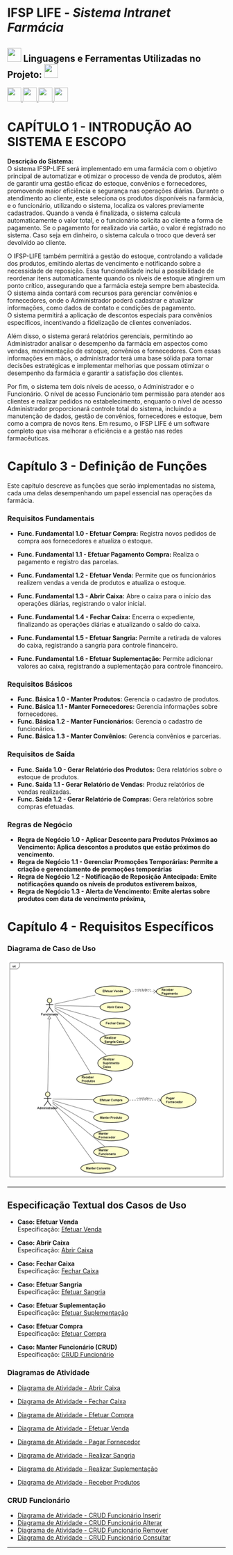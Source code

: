 # **IFSP LIFE** - *Sistema Intranet Farmácia*
<h2>
 <img src = "https://raw.githubusercontent.com/rahulbanerjee26/githubProfileReadmeGenerator/main/gifs/code.gif" width = 32px height=32px> 
 Linguagens e Ferramentas Utilizadas no Projeto: 
 <img src = "https://raw.githubusercontent.com/rahulbanerjee26/githubProfileReadmeGenerator/main/gifs/code.gif" width = 32px height=32px> </h2>
<a href= https://github.com/?tab=repositories&q=&type=&language=java&sort= > <img width ='32px' height='32px' src ='https://raw.githubusercontent.com/rahulbanerjee26/githubAboutMeGenerator/main/icons/java.svg'> </a>
<a href= https://github.com/?tab=repositories&q=&type=&language=java&sort= > <img width ='32px' height='32px' src ='https://raw.githubusercontent.com/rahulbanerjee26/githubAboutMeGenerator/main/icons/java.svg'> </a>
<a href= https://github.com/?tab=repositories&q=&type=&language=java&sort= > <img width ='32px' height='32px' src ='https://raw.githubusercontent.com/rahulbanerjee26/githubAboutMeGenerator/main/icons/java.svg'> </a>
<a href= https://github.com/?tab=repositories&q=&type=&language=java&sort= > <img width ='32px' height='32px' src ='https://raw.githubusercontent.com/rahulbanerjee26/githubAboutMeGenerator/main/icons/java.svg'> </a>

# CAPÍTULO 1 - INTRODUÇÃO AO SISTEMA E ESCOPO
**Descrição do Sistema:**<br>
O sistema IFSP-LIFE será implementado em uma farmácia com o objetivo 
principal de automatizar e otimizar o processo de venda de produtos, além de garantir 
uma gestão eficaz do estoque, convênios e fornecedores, promovendo maior 
eficiência e segurança nas operações diárias. Durante o atendimento ao cliente, este 
seleciona os produtos disponíveis na farmácia, e o funcionário, utilizando o sistema, 
localiza os valores previamente cadastrados. Quando a venda é finalizada, o sistema 
calcula automaticamente o valor total, e o funcionário solicita ao cliente a forma de 
pagamento. Se o pagamento for realizado via cartão, o valor é registrado no sistema. 
Caso seja em dinheiro, o sistema calcula o troco que deverá ser devolvido ao cliente.<p>

O IFSP-LIFE também permitirá a gestão do estoque, controlando a validade dos 
produtos, emitindo alertas de vencimento e notificando sobre a necessidade de 
reposição. Essa funcionalidade inclui a possibilidade de reordenar itens 
automaticamente quando os níveis de estoque atingirem um ponto crítico, 
assegurando que a farmácia esteja sempre bem abastecida. O sistema ainda contará 
com recursos para gerenciar convênios e fornecedores, onde o Administrador poderá 
cadastrar e atualizar informações, como dados de contato e condições de pagamento.     
O sistema permitirá a aplicação de descontos especiais para convênios específicos, 
incentivando a fidelização de clientes conveniados.<p>

Além disso, o sistema gerará relatórios gerenciais, permitindo ao Administrador 
analisar o desempenho da farmácia em aspectos como vendas, movimentação de 
estoque, convênios e fornecedores. Com essas informações em mãos, o 
administrador terá uma base sólida para tomar decisões estratégicas e implementar 
melhorias que possam otimizar o desempenho da farmácia e garantir a satisfação dos 
clientes.<p>

Por fim, o sistema tem dois níveis de acesso, o Administrador e o Funcionário. 
O nível de acesso Funcionário tem permissão para atender aos clientes e realizar 
pedidos no estabelecimento, enquanto o nível de acesso Administrador proporcionará 
controle total do sistema, incluindo a manutenção de dados, gestão de convênios, 
fornecedores e estoque, bem como a compra de novos itens. Em resumo, o IFSP
LIFE é um software completo que visa melhorar a eficiência e a gestão nas redes 
farmacêuticas.

# Capítulo 3 - Definição de Funções
Este capítulo descreve as funções que serão implementadas no sistema, cada uma delas desempenhando um papel essencial nas operações da farmácia.


### Requisitos Fundamentais
- **Func. Fundamental 1.0 - Efetuar Compra:** Registra novos pedidos de compra aos fornecedores e atualiza o estoque.<p>
- **Func. Fundamental 1.1 - Efetuar Pagamento Compra:** Realiza o pagamento e registro das parcelas.<p>
- **Func. Fundamental 1.2 - Efetuar Venda:** Permite que os funcionários realizem vendas a venda de produtos e atualiza o estoque.<p>
- **Func. Fundamental 1.3 - Abrir Caixa:** Abre o caixa para o início das operações diárias, registrando o valor inicial.<p>
- **Func. Fundamental 1.4 - Fechar Caixa:** Encerra o expediente, finalizando as operações diárias e atualizando o saldo do caixa.<p>
- **Func. Fundamental 1.5 - Efetuar Sangria:** Permite a retirada de valores do caixa, registrando a sangria para controle financeiro.<p>
- **Func. Fundamental 1.6 - Efetuar Suplementação:** Permite adicionar valores ao caixa, registrando a suplementação para controle financeiro.<p>

### Requisitos Básicos

- **Func. Básica 1.0 - Manter Produtos:** Gerencia o cadastro de produtos.
- **Func. Básica 1.1 - Manter Fornecedores:** Gerencia informações sobre fornecedores.
- **Func. Básica 1.2 - Manter Funcionários:** Gerencia o cadastro de funcionários.
- **Func. Básica 1.3 - Manter Convênios:** Gerencia convênios e parcerias.

### Requisitos de Saída

- **Func. Saída 1.0 - Gerar Relatório dos Produtos:** Gera relatórios sobre o estoque de produtos.
- **Func. Saída 1.1 - Gerar Relatório de Vendas:** Produz relatórios de vendas realizadas.
- **Func. Saída 1.2 - Gerar Relatório de Compras:** Gera relatórios sobre compras efetuadas.

### Regras de Negócio
- **Regra de Negócio 1.0 -  Aplicar Desconto para Produtos Próximos ao Vencimento: Aplica descontos a produtos que estão próximos do vencimento.** 
- **Regra de Negócio 1.1 -  Gerenciar Promoções Temporárias: Permite a criação e gerenciamento de promoções temporárias**
- **Regra de Negócio 1.2 -  Notificação de Reposição Antecipada: Emite notificações quando os níveis de produtos estiverem baixos,**
- **Regra de Negócio 1.3 -  Alerta de Vencimento: Emite alertas sobre produtos com data de vencimento próxima,**

# Capítulo 4 - Requisitos Específicos

### Diagrama de Caso de Uso
![Diagrama de Caso de Uso](https://github.com/Xandyssz/Projeto-Integrador-2--APS--FP1--BD2-/blob/c0fd51618b5864803a7e4472529098f06822b09d/Diagrama%20Caso%20de%20Uso/DCU-Principal.png)

<hr>

## Especificação Textual dos Casos de Uso

- **Caso: Efetuar Venda**  
  Especificação: [Efetuar Venda](https://github.com/Xandyssz/Projeto-Integrador-2--APS--FP1--BD2-/blob/main/Diagrama%20de%20Atividade/Efetuar%20Venda/Especifica%C3%A7%C3%A3o%20Textual%20-%20EfetuarVenda.txt)
  
- **Caso: Abrir Caixa**  
  Especificação: [Abrir Caixa](https://github.com/Xandyssz/Projeto-Integrador-2--APS--FP1--BD2-/blob/main/Diagrama%20de%20Atividade/Abrir%20Caixa/Especifica%C3%A7%C3%A3o%20Textual%20Abrir%20Caixa.txt)

- **Caso: Fechar Caixa**  
  Especificação: [Fechar Caixa](https://github.com/Xandyssz/Projeto-Integrador-2--APS--FP1--BD2-/blob/main/Diagrama%20de%20Atividade/Fechar%20Caixa/Especifica%C3%A7%C3%A3o%20Textual%20Fechar%20Caixa.txt)

- **Caso: Efetuar Sangria**  
  Especificação: [Efetuar Sangria](https://github.com/Xandyssz/Projeto-Integrador-2--APS--FP1--BD2-/blob/main/Diagrama%20de%20Atividade/Realizar%20Sangria%20Caixa/Especifica%C3%A7%C3%A3o%20Textual%20-%20Realizar%20Sangria.txt)

- **Caso: Efetuar Suplementação**  
  Especificação: [Efetuar Suplementação](https://github.com/Xandyssz/Projeto-Integrador-2--APS--FP1--BD2-/blob/main/Diagrama%20de%20Atividade/Realizar%20Suprimento%20Caixa/Especifica%C3%A7%C3%A3o%20Textual%20Suprimento%20Caixa.txt)

- **Caso: Efetuar Compra**  
  Especificação: [Efetuar Compra](https://github.com/Xandyssz/Projeto-Integrador-2--APS--FP1--BD2-/blob/main/Diagrama%20de%20Atividade/Efetuar%20Compra/Especifica%C3%A7%C3%A3o%20Textual%20-%20EfetuarCompra.txt)

- **Caso: Manter Funcionário (CRUD)**  
  Especificação: [CRUD Funcionário](https://github.com/Xandyssz/Projeto-Integrador-2--APS--FP1--BD2-/blob/main/Diagrama%20de%20Atividade/Manter%20Funcion%C3%A1rio/Especifica%C3%A7%C3%A3o%20Textual%20-%20CRUD%20Funcion%C3%A1rio.txt)

### Diagramas de Atividade

- [Diagrama de Atividade - Abrir Caixa](https://github.com/Xandyssz/Projeto-Integrador-2--APS--FP1--BD2-/blob/main/Diagrama%20de%20Atividade/Abrir%20Caixa/DEA-Abrir_Caixa.png)

- [Diagrama de Atividade - Fechar Caixa](https://github.com/Xandyssz/Projeto-Integrador-2--APS--FP1--BD2-/blob/main/Diagrama%20de%20Atividade/Fechar%20Caixa/DEA-Fechar_Caixa.png)

- [Diagrama de Atividade - Efetuar Compra](https://github.com/Xandyssz/Projeto-Integrador-2--APS--FP1--BD2-/blob/main/Diagrama%20de%20Atividade/Efetuar%20Compra/DEA_EfetuarCompra.png)

- [Diagrama de Atividade - Efetuar Venda](https://github.com/Xandyssz/Projeto-Integrador-2--APS--FP1--BD2-/blob/main/Diagrama%20de%20Atividade/Efetuar%20Venda/DEA_EfetuarVenda.png)

- [Diagrama de Atividade - Pagar Fornecedor](https://github.com/Xandyssz/Projeto-Integrador-2--APS--FP1--BD2-/blob/main/Diagrama%20de%20Atividade/Pagar%20Fornecedor/DEA_PagarFornecedor.png)

- [Diagrama de Atividade - Realizar Sangria](https://github.com/Xandyssz/Projeto-Integrador-2--APS--FP1--BD2-/blob/main/Diagrama%20de%20Atividade/Realizar%20Sangria%20Caixa/DEA_RealizarSangriaCaixa.png)

 - [Diagrama de Atividade - Realizar Suplementação](https://github.com/Xandyssz/Projeto-Integrador-2--APS--FP1--BD2-/blob/main/Diagrama%20de%20Atividade/Realizar%20Suprimento%20Caixa/DEA_RealizarSuprimentoCaixa.png)

- [Diagrama de Atividade - Receber Produtos](https://github.com/Xandyssz/Projeto-Integrador-2--APS--FP1--BD2-/blob/main/Diagrama%20de%20Atividade/Receber%20Produtos/DEA_ReceberProdutos.png)
  
### CRUD Funcionário
- [Diagrama de Atividade - CRUD Funcionário Inserir](https://github.com/Xandyssz/Projeto-Integrador-2--APS--FP1--BD2-/blob/main/Diagrama%20de%20Atividade/Manter%20Funcion%C3%A1rio/DA-Manter%20Funcion%C3%A1rio.png)
- [Diagrama de Atividade - CRUD Funcionário Alterar](https://github.com/Xandyssz/Projeto-Integrador-2--APS--FP1--BD2-/blob/main/Diagrama%20de%20Atividade/Manter%20Funcion%C3%A1rio/DA-Editar%20Funcion%C3%A1rio.png)
- [Diagrama de Atividade - CRUD Funcionário Remover](https://github.com/Xandyssz/Projeto-Integrador-2--APS--FP1--BD2-/blob/main/Diagrama%20de%20Atividade/Manter%20Funcion%C3%A1rio/DA-Excluir%20Funcion%C3%A1rio.png)
- [Diagrama de Atividade - CRUD Funcionário Consultar](https://github.com/Xandyssz/Projeto-Integrador-2--APS--FP1--BD2-/blob/main/Diagrama%20de%20Atividade/Manter%20Funcion%C3%A1rio/DA-Visualizar%20Funcion%C3%A1rio.png)
<hr>
